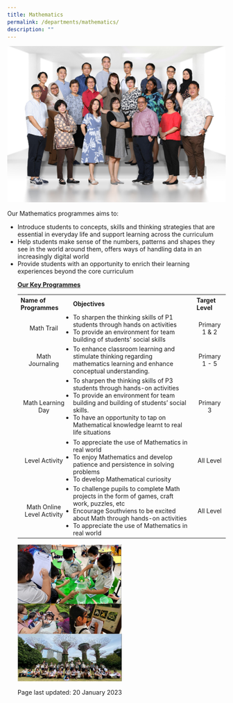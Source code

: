```yaml
---
title: Mathematics
permalink: /departments/mathematics/
description: ""
---
```

<img src="/images/math1.jpg">
<p>Our Mathematics programmes aims to:</p>
<ul>
<li>Introduce students to concepts, skills and thinking strategies that are essential in everyday life and support learning across the curriculum
<li>Help students make sense of the numbers, patterns and shapes they see in the world around them, offers ways of handling data in an increasingly digital world 
<li>Provide students with an opportunity to enrich their learning experiences beyond the core curriculum<br />
<p><strong><u>Our Key Programmes<br /></u></strong></p>
<table>
<tbody>
<tr>
<th>Name of Programmes</th>
<th>Objectives</th>
<th>Target Level</th>
<tr>
<td style="text-align: center;">Math Trail</td>
<td>
<li>To sharpen the thinking skills of P1 students through hands on activities
<li>To provide an environment for team building of students' social skills
<td style="text-align: center;">Primary 1 & 2</td>
<tr>
<td style="text-align: center;"> Math Journaling</td>
<td>
<li>To enhance classroom learning and stimulate thinking regarding mathematics learning and enhance conceptual understanding.
<td style="text-align: center;"> Primary 1 - 5</td>
<tr>
<td style="text-align: center;"> Math Learning Day</td>
<td>
<li>To sharpen the thinking skills of P3 students through hands-on activities
<li>To provide an environment for team building and building of students’ social skills. 
<li>To have an opportunity to tap on Mathematical knowledge learnt to real life situations
<td style="text-align: center;">Primary 3 </td>
<tr>
<td style="text-align: center;">Level Activity</td>
<td>
<li>To appreciate the use of Mathematics in real world
<li>To enjoy Mathematics and develop patience and persistence in solving problems
<li>To develop Mathematical curiosity
<td style="text-align: center;">All Level</td>
<tr>
<td style="text-align: center;">Math Online Level Activity</td>
<td>
<li>To challenge pupils to complete Math projects in the form of games, craft work, puzzles, etc
<li>Encourage Southviens to be excited about Math through hands-on activities
<li>To appreciate the use of Mathematics in real world
<td style="text-align: center;">All Level</td>
	</tr>
	</tbody>
	</table>
<img style="width: 50%;" src="/images/Maths%20webpage.jpg">
<p>Page last updated: 20 January 2023</p>